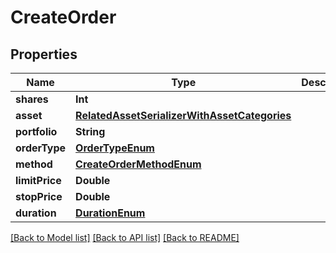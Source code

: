 # CreateOrder

## Properties
Name | Type | Description | Notes
------------ | ------------- | ------------- | -------------
**shares** | **Int** |  | 
**asset** | [**RelatedAssetSerializerWithAssetCategories**](RelatedAssetSerializerWithAssetCategories.md) |  | 
**portfolio** | **String** |  | [optional] 
**orderType** | [**OrderTypeEnum**](OrderTypeEnum.md) |  | 
**method** | [**CreateOrderMethodEnum**](CreateOrderMethodEnum.md) |  | 
**limitPrice** | **Double** |  | [optional] 
**stopPrice** | **Double** |  | [optional] 
**duration** | [**DurationEnum**](DurationEnum.md) |  | [optional] 

[[Back to Model list]](../README.md#documentation-for-models) [[Back to API list]](../README.md#documentation-for-api-endpoints) [[Back to README]](../README.md)


